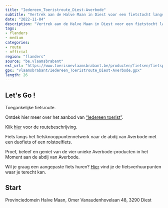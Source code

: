 ```yaml
---
title: "Iedereen_Toeristroute_Diest-Averbode"
subtitle: "Vertrek aan de Halve Maan in Diest voor een fietstocht langs Zichem en Averbode. Op deze mooie afwisselende route fiets je langs de spoorlijn, door rustige woonwijken en op een fietsweg door bosrijk gebied. Rust in het Moment aan de Abdij van Averbode even uit voor je aan de terugweg begint."
date: "2022-11-04"
description: "Vertrek aan de Halve Maan in Diest voor een fietstocht langs Zichem en Averbode. Op deze mooie afwisselende route fiets je langs de spoorlijn, door rustige woonwijken en op een fietsweg door bosrijk gebied. Rust in het Moment aan de Abdij van Averbode even uit voor je aan de terugweg begint." 
tags:
- flanders
- medium
categories: 
- route
- official
region: "flanders"
source: "be.vlaamsbrabant"
ext_url: "https://www.toerismevlaamsbrabant.be/producten/fietsen/fietsproducten/iedereen-toeristroute-diestaverbode/index.html"
gpx: "vlaamsbrabant/Iedereen_Toeristroute_Diest-Averbode.gpx"
length: 26
---
```


## Let's Go ! 

Toegankelijke fietsroute.

Ontdek hier meer over het aanbod van [“Iedereen toerist”](https://www.toerismevlaamsbrabant.be//producten/fietsen/fietsproducten/iedereen-toeristroute-diestaverbode/index.html).

Klik [hier](https://www.toerismevlaamsbrabant.be/Images/Iederen_op_de_fiets_Diest_omschrijving_tcm251-133965.pdf) voor de routebeschrijving.

Fiets langs het fietsknooppuntennetwerk naar de abdij van Averbode met een duofiets of een rolstoelfiets.

Proef, beleef en geniet van de vier unieke Averbode-producten in het Moment aan de abdij van Averbode.

Wil je graag een aangepaste fiets huren? [Hier](https://www.toerismevlaamsbrabant.be//producten/fietsen/fietsproducten/iedereen-toeristroute-diestaverbode/index.html) vind je de fietsverhuurpunten waar je terecht kan.



## Start

Provinciedomein Halve Maan, Omer Vanaudenhovelaan 48, 3290 Diest
